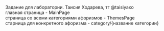 Задание для лаборатории.
Таисия Ходарева, тг @taisiyaxo <br/>
главная страница - MainPage <br/>
страница со всеми категориями афоризмов - ThemesPage <br/>
старница для конкретного афоризма - category/{название категории}

